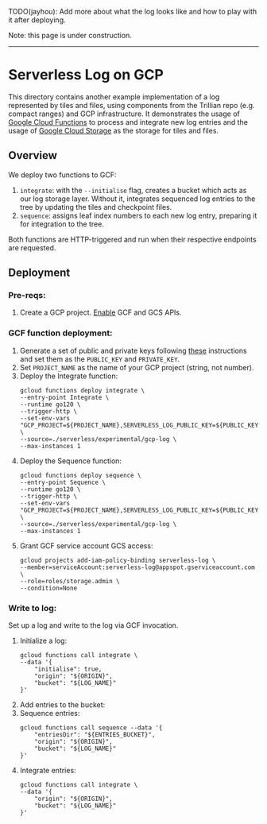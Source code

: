 TODO(jayhou): Add more about what the log looks like and how to play with it after deploying.

Note: this page is under construction.

---

# Serverless Log on GCP
This directory contains another example implementation of a log represented by tiles and files, using components from the Trillian repo (e.g. compact ranges) and GCP infrastructure. It demonstrates the usage of [Google Cloud Functions](https://cloud.google.com/functions) to process and integrate new log entries and the usage of [Google Cloud Storage](https://cloud.google.com/storage) as the storage for tiles and files.

## Overview
We deploy two functions to GCF:
1. `integrate`: with the `--initialise` flag, creates a bucket which acts as our log storage layer. Without it, integrates sequenced log entries to the tree by updating the tiles and checkpoint files.
1. `sequence`: assigns leaf index numbers to each new log entry, preparing it for integration to the tree.

Both functions are HTTP-triggered and run when their respective endpoints are requested.

## Deployment
### Pre-reqs:
1.  Create a GCP project. [Enable](https://cloud.google.com/endpoints/docs/openapi/enable-api) GCF and GCS APIs.

### GCF function deployment:
1.  Generate a set of public and private keys following
    [these](https://github.com/google/trillian-examples/tree/master/serverless#generating-keys)
    instructions and set them as the `PUBLIC_KEY` and `PRIVATE_KEY`.
1.  Set `PROJECT_NAME` as the name of your GCP project (string, not number).
1.  Deploy the Integrate function:
    ```
    gcloud functions deploy integrate \
    --entry-point Integrate \
    --runtime go120 \
    --trigger-http \
    --set-env-vars "GCP_PROJECT=${PROJECT_NAME},SERVERLESS_LOG_PUBLIC_KEY=${PUBLIC_KEY},SERVERLESS_LOG_PRIVATE_KEY=${PRIVATE_KEY}" \
    --source=./serverless/experimental/gcp-log \
    --max-instances 1
    ```
1.  Deploy the Sequence function:
    ```
    gcloud functions deploy sequence \
    --entry-point Sequence \
    --runtime go120 \
    --trigger-http \
    --set-env-vars "GCP_PROJECT=${PROJECT_NAME},SERVERLESS_LOG_PUBLIC_KEY=${PUBLIC_KEY}" \
    --source=./serverless/experimental/gcp-log \
    --max-instances 1
    ```
1. Grant GCF service account GCS access:
    ```
    gcloud projects add-iam-policy-binding serverless-log \
    --member=serviceAccount:serverless-log@appspot.gserviceaccount.com \
    --role=roles/storage.admin \
    --condition=None
    ```

### Write to log:
Set up a log and write to the log via GCF invocation.

1.  Initialize a log:
    ```
    gcloud functions call integrate \
    --data '{
        "initialise": true,
        "origin": "${ORIGIN}",
        "bucket": "${LOG_NAME}"
    }'
    ```
1.  Add entries to the bucket:
1.  Sequence entries:
    ```
    gcloud functions call sequence --data '{
        "entriesDir": "${ENTRIES_BUCKET}",
        "origin": "${ORIGIN}",
        "bucket": "${LOG_NAME}"
    }'
    ```
1.  Integrate entries:
    ```
    gcloud functions call integrate \
    --data '{
        "origin": "${ORIGIN}",
        "bucket": "${LOG_NAME}"
    }'
    ```